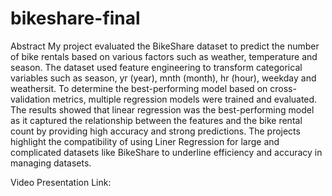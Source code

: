 # bikeshare-final

Abstract
My project evaluated the BikeShare dataset to predict the number of bike rentals based on various factors such as weather, temperature and season. The dataset used feature engineering to transform categorical variables such as season, yr (year), mnth (month), hr (hour), weekday and weathersit. To determine the best-performing model based on cross-validation metrics, multiple regression models were trained and evaluated. The results showed that linear regression was the best-performing model as it captured the relationship between the features and the bike rental count by providing high accuracy and strong predictions. The projects highlight the compatibility of using Liner Regression for large and complicated datasets like BikeShare to underline efficiency and accuracy in managing datasets.

Video Presentation Link:
